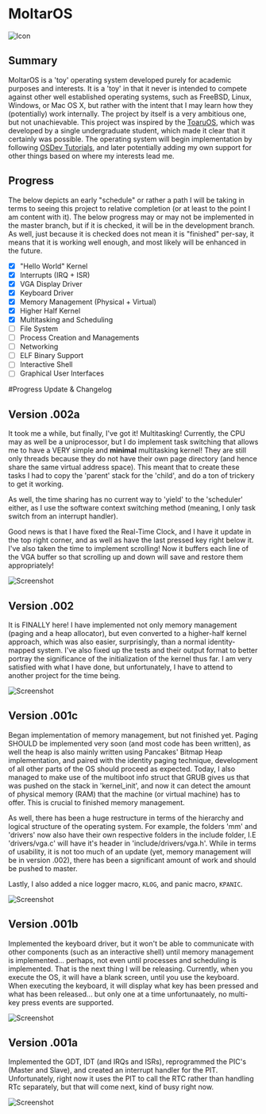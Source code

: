 # MoltarOS

![Icon](./MoltarOS.jpg)

## Summary

MoltarOS is a 'toy' operating system developed purely for academic purposes and interests. It is a 'toy' in that it never is intended to compete against other well established operating systems, such as FreeBSD, Linux, Windows, or Mac OS X, but rather with the intent that I may learn how they (potentially) work internally. The project by itself is a very ambitious one, but not unachievable. This project was inspired by the [ToaruOS](https://github.com/klange/toaruos), which was developed by a single undergraduate student, which made it clear that it certainly was possible. The operating system will begin implementation by following [OSDev Tutorials](http://wiki.osdev.org/Tutorials), and later potentially adding my own support for other things based on where my interests lead me.

## Progress

The below depicts an early "schedule" or rather a path I will be taking in terms to seeing this project to relative completion (or at least to the point I am content with it). The below progress may or may not be implemented in the master branch, but if it is checked, it will be in the development branch. As well, just because it is checked does not mean it is "finished" per-say, it means that it is working well enough, and most likely will be enhanced in the future.

- [x] "Hello World" Kernel
- [x] Interrupts (IRQ + ISR)
- [x] VGA Display Driver
- [x] Keyboard Driver
- [x] Memory Management (Physical + Virtual)
- [x] Higher Half Kernel
- [x] Multitasking and Scheduling
- [ ] File System
- [ ] Process Creation and Managements
- [ ] Networking
- [ ] ELF Binary Support
- [ ] Interactive Shell
- [ ] Graphical User Interfaces

#Progress Update & Changelog

## Version .002a

It took me a while, but finally, I've got it! Multitasking! Currently, the CPU may as well be a uniprocessor, but I do implement task switching that allows me to have a VERY simple and __minimal__ multitasking kernel! They are still only threads because they do not have their own page directory (and hence share the same virtual address space). This meant that to create these tasks I had to copy the 'parent' stack for the 'child', and do a ton of trickery to get it working.

As well, the time sharing has no current way to 'yield' to the 'scheduler' either, as I use the software context switching method (meaning, I only task switch from an interrupt handler).

Good news is that I have fixed the Real-Time Clock, and I have it update in the top right corner, and as well as have the last pressed key right below it. I've also taken the time to implement scrolling! Now it buffers each line of the VGA buffer so that scrolling up and down will save and restore them appropriately!

![Screenshot](./multitasking.JPG)

## Version .002

It is FINALLY here! I have implemented not only memory management (paging and a heap allocator), but even converted to a higher-half kernel approach, which was also easier, surprisingly, than a normal identity-mapped system. I've also fixed up the tests and their output format to better portray the significance of the initialization of the kernel thus far. I am very satisfied with what I have done, but unfortunately, I have to attend to another project for the time being.

![Screenshot](./all_tests_and_heap.PNG)

## Version .001c

Began implementation of memory management, but not finished yet. Paging SHOULD be implemented very soon (and most code has been written), as well the heap is also mainly written using Pancakes' Bitmap Heap implementation, and paired with the identity paging technique, development of all other parts of the OS should proceed as expected. Today, I also managed to make use of the multiboot info struct that GRUB
gives us that was pushed on the stack in 'kernel_init', and now it can detect the amount of physical memory (RAM) that the machine (or virtual machine) has to offer. This is crucial to finished memory management.

As well, there has been a huge restructure in terms of the hierarchy and logical structure of the operating system. For example, the folders 'mm' and 'drivers' now also have their own respective folders in the
include folder, I.E 'drivers/vga.c' will have it's header in 'include/drivers/vga.h'. While in terms of usability, it is not too much of an update (yet, memory management will be in version .002), there has been
a significant amount of work and should be pushed to master.

Lastly, I also added a nice logger macro, `KLOG`, and panic macro, `KPANIC`.

![Screenshot](./ram_and_kbd.PNG)

## Version .001b

Implemented the keyboard driver, but it won't be able to communicate with other components (such as an interactive shell) until memory management is implemented... perhaps, not even until processes and scheduling is implemented. That is the next thing I will be releasing. Currently, when you execute
the OS, it will have a blank screen, until you use the keyboard. When executing the keyboard, it will display what key has been pressed and what has been released... but only one at a time unfortunaately, no multi-key press events are supported.

![Screenshot](./kbd_input.PNG)

## Version .001a

Implemented the GDT, IDT (and IRQs and ISRs), reprogrammed the PIC's (Master and Slave), and created an interrupt handler for the PIT. Unfortunately, right now it uses the PIT to call the RTC rather than handling RTc separately, but that will come next, kind of busy right now.

![Screenshot](./os_progress.PNG)
